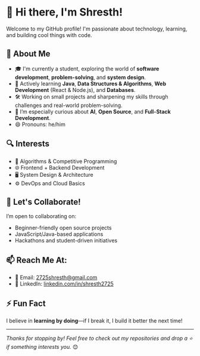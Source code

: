 # 👋 Hi there, I'm Shresth!

Welcome to my GitHub profile! I'm passionate about technology, learning, and building cool things with code.

## 🚀 About Me
- 🎓 I'm currently a student, exploring the world of **software development**, **problem-solving**, and **system design**.
- 🌱 Actively learning **Java**, **Data Structures & Algorithms**, **Web Development** (React & Node.js), and **Databases**.
- 🛠️ Working on small projects and sharpening my skills through challenges and real-world problem-solving.
- 🤖 I’m especially curious about **AI**, **Open Source**, and **Full-Stack Development**.
- 😄 Pronouns: he/him

## 🔍 Interests
- 🧠 Algorithms & Competitive Programming
- 🌐 Frontend + Backend Development
- 🖥️ System Design & Architecture
- ⚙️ DevOps and Cloud Basics

## 🤝 Let's Collaborate!
I’m open to collaborating on:
- Beginner-friendly open source projects
- JavaScript/Java-based applications
- Hackathons and student-driven initiatives

## 📫 Reach Me At:
- 📧 Email: 2725shresth@gmail.com
- 💼 LinkedIn: [linkedin.com/in/shresth2725](https://linkedin.com/in/shresth2725)

## ⚡ Fun Fact
I believe in **learning by doing**—if I break it, I build it better the next time!

---

*Thanks for stopping by! Feel free to check out my repositories and drop a ⭐ if something interests you.* 😊
